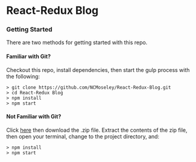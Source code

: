 # React-Redux Blog

### Getting Started

There are two methods for getting started with this repo.

#### Familiar with Git?

Checkout this repo, install dependencies, then start the gulp process with the following:

```
> git clone https://github.com/NCMoseley/React-Redux-Blog.git
> cd React-Redux Blog
> npm install
> npm start
```

#### Not Familiar with Git?

Click [here](https://github.com/NCMoseley/React-Redux-Blog.git) then download the .zip file. Extract the contents of the zip file, then open your terminal, change to the project directory, and:

```
> npm install
> npm start
```
